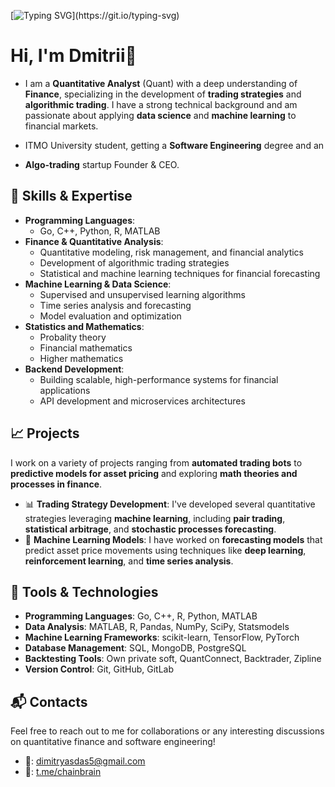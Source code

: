 [![Typing SVG](https://readme-typing-svg.demolab.com?font=Fira+Code&pause=1000&color=9D33F7&center=true&vCenter=true&width=435&lines=I'm+simply+better;just+a+quant%2C+anyways.)](https://git.io/typing-svg)

# Hi, I'm Dmitrii👋 

 - I am a **Quantitative Analyst** (Quant) with a deep understanding of **Finance**, specializing in the development of **trading strategies** and **algorithmic trading**. I have a strong technical background and am passionate about applying **data science** and **machine learning** to financial markets.

 - ITMO University student, getting a **Software Engineering** degree and an 
 - **Algo-trading** startup Founder & CEO.

## 🚀 Skills & Expertise

- **Programming Languages**:  
  - Go, C++, Python, R, MATLAB
- **Finance & Quantitative Analysis**:  
  - Quantitative modeling, risk management, and financial analytics
  - Development of algorithmic trading strategies
  - Statistical and machine learning techniques for financial forecasting
- **Machine Learning & Data Science**:  
  - Supervised and unsupervised learning algorithms
  - Time series analysis and forecasting
  - Model evaluation and optimization
- **Statistics and Mathematics**:
  - Probality theory
  - Financial mathematics
  - Higher mathematics
- **Backend Development**:  
  - Building scalable, high-performance systems for financial applications
  - API development and microservices architectures

## 📈 Projects

I work on a variety of projects ranging from **automated trading bots** to **predictive models for asset pricing** and exploring **math theories and processes in finance**. 

- 📊 **Trading Strategy Development**: I've developed several quantitative strategies leveraging **machine learning**, including **pair trading**, **statistical arbitrage**, and **stochastic processes forecasting**.
- 🧠 **Machine Learning Models**: I have worked on **forecasting models** that predict asset price movements using techniques like **deep learning**, **reinforcement learning**, and **time series analysis**.

## 🔧 Tools & Technologies

- **Programming Languages**: Go, C++, R, Python, MATLAB
- **Data Analysis**: MATLAB, R, Pandas, NumPy, SciPy, Statsmodels
- **Machine Learning Frameworks**: scikit-learn, TensorFlow, PyTorch
- **Database Management**: SQL, MongoDB, PostgreSQL
- **Backtesting Tools**: Own private soft, QuantConnect, Backtrader, Zipline
- **Version Control**: Git, GitHub, GitLab

## 📬 Contacts
Feel free to reach out to me for collaborations or any interesting discussions on quantitative finance and software engineering!  
- 📧: dimitryasdas5@gmail.com  
- 💬: [t.me/chainbrain](https://t.me/chainbrain)


